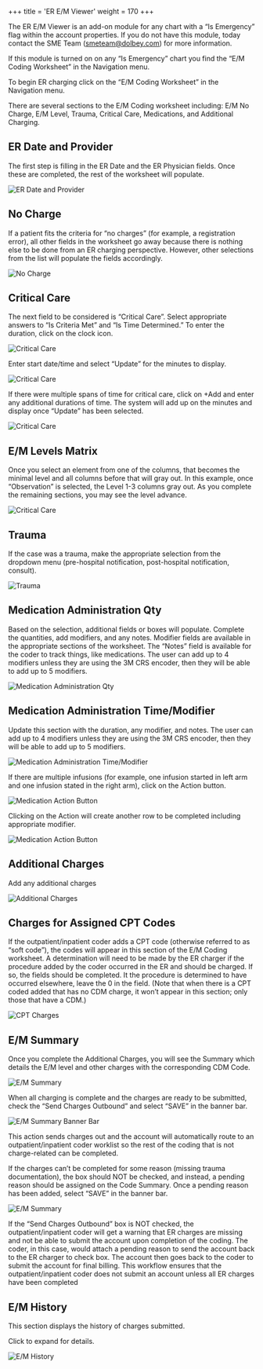 +++
title = 'ER E/M Viewer'
weight = 170
+++

The ER E/M Viewer is an add-on module for any chart with a “Is Emergency”
flag within the account properties. If you do not have this module, today
contact the SME Team (smeteam@dolbey.com) for more information.

If this module is turned on on any “Is Emergency” chart you find the “E/M
Coding Worksheet” in the Navigation menu.

To begin ER charging click on the “E/M Coding Worksheet” in the Navigation
menu.

There are several sections to the E/M Coding worksheet including: E/M No Charge, E/M Level, Trauma,
Critical Care, Medications, and Additional Charging.

## ER Date and Provider

The first step is filling in the ER Date and the ER Physician fields. Once these are completed, the rest of
the worksheet will populate.

![ER Date and Provider](image-212.jpg)

## No Charge

If a patient fits the criteria for “no charges” (for example, a registration error), all other fields in the
worksheet go away because there is nothing else to be done from an ER charging perspective. However,
other selections from the list will populate the fields accordingly.

![No Charge](image-213.jpg)

## Critical Care

The next field to be considered is “Critical Care”. Select appropriate answers to “Is Criteria Met” and “Is
Time Determined.” To enter the duration, click on the clock icon.

![Critical Care](image-215.jpg)

Enter start date/time and select “Update” for the minutes to display.

![Critical Care](image-216.jpg)

If there were multiple spans of time for critical care,
click on +Add and enter any additional durations of
time. The system will add up on the minutes and
display once “Update” has been selected.

![Critical Care](image-218.jpg)

## E/M Levels Matrix

Once you select an element from one of the columns, that becomes the minimal level and all columns
before that will gray out. In this example, once “Observation” is selected, the Level 1-3 columns gray out.
As you complete the remaining sections, you may see the level advance.

![Critical Care](image-217.jpg)

## Trauma

If the case was a trauma, make the appropriate selection from the dropdown menu (pre-hospital
notification, post-hospital notification, consult).

![Trauma](image-219.jpg)

## Medication Administration Qty

Based on the selection, additional fields or boxes will populate. Complete the quantities, add modifiers,
and any notes. Modifier fields are available in the appropriate sections of the worksheet. The “Notes”
field is available for the coder to track things, like medications. The user can add up to 4 modifiers
unless they are using the 3M CRS encoder, then they will be able to add up to 5 modifiers.

![Medication Administration Qty](image-220.jpg)

## Medication Administration Time/Modifier

Update this section with the duration, any modifier, and notes. The user can add up to 4 modifiers
unless they are using the 3M CRS encoder, then they will be able to add up to 5 modifiers.

![Medication Administration Time/Modifier](image-221.jpg)

If there are multiple infusions (for example, one infusion started in left arm and one infusion stated in
the right arm), click on the Action button.

![Medication Action Button](image-222.jpg)

Clicking on the Action will create another row to be completed including appropriate modifier.

![Medication Action Button](image-223.jpg)

## Additional Charges

Add any additional charges

![Additional Charges](image-224.jpg)

## Charges for Assigned CPT Codes

If the outpatient/inpatient coder adds a CPT code (otherwise referred to as “soft code”), the codes will
appear in this section of the E/M Coding worksheet. A determination will need to be made by the ER
charger if the procedure added by the coder occurred in the ER and should be charged. If so, the fields
should be completed. It the procedure is determined to have occurred elsewhere, leave the 0 in the
field. (Note that when there is a CPT coded added that has no CDM charge, it won’t appear in this
section; only those that have a CDM.)

![CPT Charges](image-225.jpg)

## E/M Summary

Once you complete the Additional Charges, you will see the Summary which details the E/M level and
other charges with the corresponding CDM Code.

![E/M Summary](image-226.jpg)

When all charging is complete and the charges are ready to be submitted, check the “Send Charges
Outbound” and select “SAVE” in the banner bar.

![E/M Summary Banner Bar](image-228.jpg)

This action sends charges out and the account will automatically route to an outpatient/inpatient coder
worklist so the rest of the coding that is not charge-related can be completed.

If the charges can’t be completed for some reason (missing trauma documentation), the box should NOT
be checked, and instead, a pending reason should be assigned on the Code Summary. Once a pending
reason has been added, select “SAVE” in the banner bar.

![E/M Summary](image-229.jpg)

If the “Send Charges Outbound” box is NOT checked, the outpatient/inpatient coder will get a warning
that ER charges are missing and not be able to submit the account upon completion of the coding. The
coder, in this case, would attach a pending reason to send the account back to the ER charger to check
box. The account then goes back to the coder to submit the account for final billing. This workflow
ensures that the outpatient/inpatient coder does not submit an account unless all ER charges have been
completed

## E/M History

This section displays the history of charges submitted.

Click to expand for details.

![E/M History](image-230.jpg)

